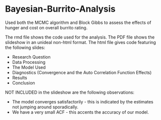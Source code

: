# Bayesian-Burrito-Analysis
Used both the MCMC algorithm and Block Gibbs to assess the effects of hunger and cost on overall burrito rating.

The rmd file shows the code used for the analysis.
The PDF file shows the slideshow in an unideal non-html format. 
The html file gives code featuring the following slides: 
* Research Question
* Data Processing
* The Model Used
* Diagnostics (Convergence and the Auto Correlation Function Effects)
* Results
* Conclusion

NOT INCLUDED in the slideshow are the following observations: 
* The model converges satisfactorily - this is indicated by the estimates not jumping around sporadically.
* We have a very small ACF - this accents the accuracy of our model. 

